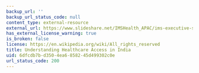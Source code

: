 ```yaml
---
backup_url: ''
backup_url_status_code: null
content_type: external-resource
external_url: https://www.slideshare.net/IMSHealth_APAC/ims-executive-summary-indiaeversionfinal2
has_external_license_warning: true
is_broken: false
license: https://en.wikipedia.org/wiki/All_rights_reserved
title: Understanding Healthcare Access in India
uid: 6dfcdb7b-d350-4ea6-8582-45d499302c0e
url_status_code: 200
---
```


